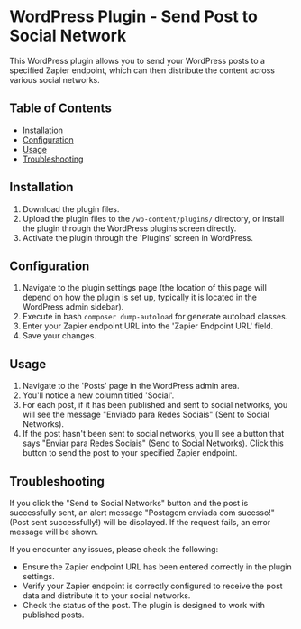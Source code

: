 # WordPress Plugin - Send Post to Social Network

This WordPress plugin allows you to send your WordPress posts to a specified Zapier endpoint, which can then distribute the content across various social networks.

## Table of Contents

- [Installation](#installation)
- [Configuration](#configuration)
- [Usage](#usage)
- [Troubleshooting](#troubleshooting)

## Installation

1. Download the plugin files.
2. Upload the plugin files to the `/wp-content/plugins/` directory, or install the plugin through the WordPress plugins screen directly.
3. Activate the plugin through the 'Plugins' screen in WordPress.

## Configuration

1. Navigate to the plugin settings page (the location of this page will depend on how the plugin is set up, typically it is located in the WordPress admin sidebar).
2. Execute in bash `composer dump-autoload` for generate autoload classes.
3. Enter your Zapier endpoint URL into the 'Zapier Endpoint URL' field.
4. Save your changes.

## Usage

1. Navigate to the 'Posts' page in the WordPress admin area.
2. You'll notice a new column titled 'Social'.
3. For each post, if it has been published and sent to social networks, you will see the message "Enviado para Redes Sociais" (Sent to Social Networks).
4. If the post hasn't been sent to social networks, you'll see a button that says "Enviar para Redes Sociais" (Send to Social Networks). Click this button to send the post to your specified Zapier endpoint.

## Troubleshooting

If you click the "Send to Social Networks" button and the post is successfully sent, an alert message "Postagem enviada com sucesso!" (Post sent successfully!) will be displayed. If the request fails, an error message will be shown.

If you encounter any issues, please check the following:

- Ensure the Zapier endpoint URL has been entered correctly in the plugin settings.
- Verify your Zapier endpoint is correctly configured to receive the post data and distribute it to your social networks.
- Check the status of the post. The plugin is designed to work with published posts.
